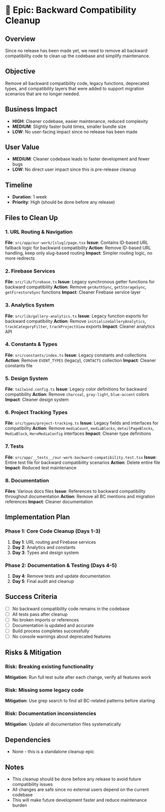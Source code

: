 # 🧹 Epic: Backward Compatibility Cleanup

## Overview

Since no release has been made yet, we need to remove all backward compatibility code to clean up the codebase and simplify maintenance.

## Objective

Remove all backward compatibility code, legacy functions, deprecated types, and compatibility layers that were added to support migration scenarios that are no longer needed.

## Business Impact

- **HIGH**: Cleaner codebase, easier maintenance, reduced complexity
- **MEDIUM**: Slightly faster build times, smaller bundle size
- **LOW**: No user-facing impact since no release has been made

## User Value

- **MEDIUM**: Cleaner codebase leads to faster development and fewer bugs
- **LOW**: No direct user impact since this is pre-release cleanup

## Timeline

- **Duration**: 1 week
- **Priority**: High (should be done before any release)

## Files to Clean Up

### 1. URL Routing & Navigation

**File**: `src/app/our-work/[slug]/page.tsx`
**Issue**: Contains ID-based URL fallback logic for backward compatibility
**Action**: Remove ID-based URL handling, keep only slug-based routing
**Impact**: Simpler routing logic, no more redirects

### 2. Firebase Services

**File**: `src/lib/firebase.ts`
**Issue**: Legacy synchronous getter functions for backward compatibility
**Action**: Remove `getAuthSync`, `getStorageSync`, `getFirestoreSync` functions
**Impact**: Cleaner Firebase service layer

### 3. Analytics System

**File**: `src/lib/gallery-analytics.ts`
**Issue**: Legacy function exports for backward compatibility
**Action**: Remove `initializeGalleryAnalytics`, `trackCategoryFilter`, `trackProjectView` exports
**Impact**: Cleaner analytics API

### 4. Constants & Types

**File**: `src/constants/index.ts`
**Issue**: Legacy constants and collections
**Action**: Remove `EVENT_TYPES` (legacy), `CONTACTS` collection
**Impact**: Cleaner constants file

### 5. Design System

**File**: `tailwind.config.ts`
**Issue**: Legacy color definitions for backward compatibility
**Action**: Remove `charcoal`, `gray-light`, `blue-accent` colors
**Impact**: Cleaner design system

### 6. Project Tracking Types

**File**: `src/types/project-tracking.ts`
**Issue**: Legacy fields and interfaces for compatibility
**Action**: Remove `mediaCount`, `mediaBlocks`, `detailPageBlocks`, `MediaBlock`, `HeroMediaConfig` interfaces
**Impact**: Cleaner type definitions

### 7. Tests

**File**: `src/app/__tests__/our-work-backward-compatibility.test.tsx`
**Issue**: Entire test file for backward compatibility scenarios
**Action**: Delete entire file
**Impact**: Reduced test maintenance

### 8. Documentation

**Files**: Various docs files
**Issue**: References to backward compatibility throughout documentation
**Action**: Remove all BC mentions and migration references
**Impact**: Cleaner documentation

## Implementation Plan

### Phase 1: Core Code Cleanup (Days 1-3)

1. **Day 1**: URL routing and Firebase services
2. **Day 2**: Analytics and constants
3. **Day 3**: Types and design system

### Phase 2: Documentation & Testing (Days 4-5)

1. **Day 4**: Remove tests and update documentation
2. **Day 5**: Final audit and cleanup

## Success Criteria

- [ ] No backward compatibility code remains in the codebase
- [ ] All tests pass after cleanup
- [ ] No broken imports or references
- [ ] Documentation is updated and accurate
- [ ] Build process completes successfully
- [ ] No console warnings about deprecated features

## Risks & Mitigation

### Risk: Breaking existing functionality

**Mitigation**: Run full test suite after each change, verify all features work

### Risk: Missing some legacy code

**Mitigation**: Use grep search to find all BC-related patterns before starting

### Risk: Documentation inconsistencies

**Mitigation**: Update all documentation files systematically

## Dependencies

- None - this is a standalone cleanup epic

## Notes

- This cleanup should be done before any release to avoid future compatibility issues
- All changes are safe since no external users depend on the current codebase
- This will make future development faster and reduce maintenance burden
